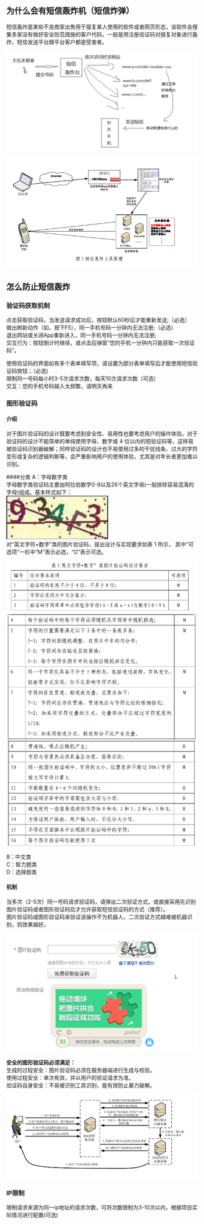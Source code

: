 
## 为什么会有短信轰炸机（短信炸弹）
短信轰炸是某些不良商家出售用于报复某人使用的软件或者网页形态，该软件会搜集多家没有做好安全防范措施的客户代码，一般是用注册验证码对报复对象进行轰炸，短信发送平台跟平台客户都是受害者。

![短信轰炸机原理](https://github.com/liuyanliang2015/BertNote/blob/master/pics/sms-bomber.png)

![短信轰炸机原理](https://github.com/liuyanliang2015/BertNote/blob/master/pics/sms-hacker.png)

## 怎么防止短信轰炸

### 验证码获取机制
点击获取验证码，当发送请求成功后，按钮默认60秒后才能重新发送;（必选）<br>
做出刷新动作（如，按下F5），同一手机号码一分钟内无法注册;（必选）<br>
退出网站或关闭App重新进入，同一手机号码一分钟内无法注册;<br>
交互行为：按钮倒计时继续，或点击后弹窗“您的手机一分钟内只能获取一次验证码”。<br>


使用验证码的界面如有多个表单填写项，请设置为部分表单填写后才能使用短信验证码按钮；（必选)<br>
限制同一号码每小时3-5次请求次数，每天10次请求次数（可选）<br>
交互：您的手机号码输入太频繁，请明天再来

### 图形验证码
#### 介绍
对于图片验证码的设计既要考虑到安全性、易用性也要考虑用户的操作体验。对于验证码的设计不能简单的单纯使用字母、数字或 4 位以内的短验证码等，这样易被验证码识别器破解；同样验证码的设计也不易使用过多的干扰线条、过大的字符变形或复杂的逻辑判断等，会严重影响用户的使用体验，尤其是对年长者更加难以识别。

####分类
A：字母数字类<br>
字母数字类验证码主要由阿拉伯数字0-9以及26个英文字母(一般排除容易混淆的字母)组成。基本样式如下：<br>
![图形验证码样式](https://github.com/liuyanliang2015/BertNote/blob/master/pics/pic-code-demo.png)<br>
对“英文字符+数字”类的图片验证码，提出设计与实现要求如表 1 所示，
其中“可选项”一栏中“M”表示必选，“O”表示可选。<br>

![图形验证码要求](https://github.com/liuyanliang2015/BertNote/blob/master/pics/pic-code1.png)<br>
![图形验证码要求](https://github.com/liuyanliang2015/BertNote/blob/master/pics/pic-code2.png)<br>
![图形验证码要求](https://github.com/liuyanliang2015/BertNote/blob/master/pics/pic-code3.png)<br>


B：中文类<br>
C：智力题类<br>
D：选择题类<br>

#### 机制
当多次（2-5次）同一号码请求验证码，请弹出二次验证方式，或直接采用先识别图片验证码或者图形验证码后才允许获取短信验证码的方式（推荐）。<br>
图片验证码或图形验证码来验证该操作不为机器人，二次验证方式越难被机器识别，则效果越好。

![图形验证码举例](https://github.com/liuyanliang2015/BertNote/blob/master/pics/pic-sms-code.png)

**安全的图形验证码必须满足：**<br>
生成的过程安全：图片验证码必须在服务器端进行生成与校验。<br>
使用过程安全：单次有效，并以用户的验证请求为准。<br>
验证码自身安全：不易被识别工具识别，能有效防止暴力破解。

![图形验证码原理](https://github.com/liuyanliang2015/BertNote/blob/master/pics/pic-code-detail.png)

### IP限制
限制请求来源为同一ip地址的请求次数，可将次数限制为3-10次以内，根据项目实际情况进行配置(可选)